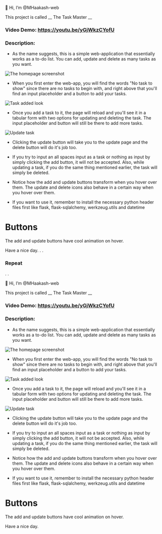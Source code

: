 👋 Hi, I’m @MHaakash-web

This project is called __ The Task Master __

### Video Demo: https://youtu.be/yGjWkzCYofU

### Description:
- As the name suggests, this is a simple web-application that essentially works as a to-do list. You can add, update and delete as many tasks as you want.

![The homepage screenshot](https://i.ibb.co/7jcTWHz/taskmaster-homepage.png)

- When you first enter the web-app, you will find the words "No task to show" since there are no tasks to begin with, and right above that you'll find an input placeholder and a button to add your tasks.

![Task added look](https://i.ibb.co/n0Q65Y9/task-added.png)

- Once you add a task to it, the page will reload and you'll see it in a tabular form with two options for updating and deleting the task. The input placeholder and button will still be there to add more tasks.

![Update task](https://i.ibb.co/BLw2Fzc/Screenshot-9.png)

- Clicking the update button will take you to the update page and the delete button will do it's job too.

- If you try to input an all spaces input as a task or nothing as input by simply clicking the add button, it will not be accepted. Also, while updating a task, if you do the same thing mentioned earlier, the task will simply be deleted.

- Notice how the add and update buttons transform when you hover over them. The update and delete icons also behave in a certain way when you hover over them.

- If you want to use it, remember to install the necessary python header files first like flask, flask-sqlalchemy, werkzeug.utils and datetime

# Buttons
The add and update buttons have cool animation on hover.

Have a nice day.
.
.
### Repeat
.
.

👋 Hi, I’m @MHaakash-web

This project is called __ The Task Master __

### Video Demo: https://youtu.be/yGjWkzCYofU

### Description:
- As the name suggests, this is a simple web-application that essentially works as a to-do list. You can add, update and delete as many tasks as you want.

![The homepage screenshot](https://i.ibb.co/7jcTWHz/taskmaster-homepage.png)

- When you first enter the web-app, you will find the words "No task to show" since there are no tasks to begin with, and right above that you'll find an input placeholder and a button to add your tasks.

![Task added look](https://i.ibb.co/n0Q65Y9/task-added.png)

- Once you add a task to it, the page will reload and you'll see it in a tabular form with two options for updating and deleting the task. The input placeholder and button will still be there to add more tasks.

![Update task](https://i.ibb.co/BLw2Fzc/Screenshot-9.png)

- Clicking the update button will take you to the update page and the delete button will do it's job too.

- If you try to input an all spaces input as a task or nothing as input by simply clicking the add button, it will not be accepted. Also, while updating a task, if you do the same thing mentioned earlier, the task will simply be deleted.

- Notice how the add and update buttons transform when you hover over them. The update and delete icons also behave in a certain way when you hover over them.

- If you want to use it, remember to install the necessary python header files first like flask, flask-sqlalchemy, werkzeug.utils and datetime

# Buttons
The add and update buttons have cool animation on hover.

Have a nice day.
